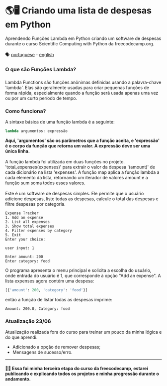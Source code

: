 # 🌎🖥 Criando uma lista de despesas em Python
Aprendendo Funções Lambda em Python criando um software de despesas durante o curso Scientific Computing with Python da freecodecamp.org.
<br>
<br>
🗣️ [portuguese](https://github.com/matheuusventura/lambda-functions-freecodecamp) - [english](https://github.com/matheuusventura/lambda-functions-freecodecamp/blob/main/README-english.md)
<h3>O que são Funções Lambda?<h3></h3>
Lambda Functions são funções anônimas definidas usando a palavra-chave 'lambda'. Elas são geralmente usadas para criar pequenas funções de forma rápida, especialmente quando a função será usada apenas uma vez ou por um curto período de tempo.

<h3>Como funciona?</h3>
A sintaxe básica de uma função lambda é a seguinte:
<br>

```python
lambda argumentos: expressão
```
<b>Aqui, 'argumentos' são os parâmetros que a função aceita, e 'expressão' é o corpo da função que retorna um valor. A expressão deve ser uma única linha.</b>
<br>
<br>
A função lambda foi utilizada em duas funções no projeto. 'total_expenses(expenses)' para extrair o valor da despesa '(amount)' de cada dicionário na lista 'expenses'. A função map aplica a função lambda a cada elemento da lista, retornando um iterador de valores amount e a função sum soma todos esses valores.
<br>
<br>
Este é um software de despesas simples. Ele permite que o usuário adicione despesas, liste todas as despesas, calcule o total das despesas e filtre despesas por categoria.

```
Expense Tracker
1. Add an expense
2. List all expenses
3. Show total expenses        
4. Filter expenses by category
5. Exit
Enter your choice:
```

```
user input: 1
```

```
Enter amount: 200
Enter category: food
```

O programa apresenta o menu principal e solicita a escolha do usuário, onde entrada do usuário é 1, que corresponde à opção "Add an expense". A lista expenses agora contém uma despesa:

```python
[{'amount': 200, 'category': 'food'}]
```

então a função de listar todas as despesas imprime:

```All Expenses:
Amount: 200.0, Category: food
```

<h3>Atualização 23/06</h3>
Atualização realizada fora do curso para treinar um pouco da minha lógica e do que aprendi.

- Adicionado a opção de remover despesas;
- Mensagens de sucesso/erro.

<hr>
<h4>👋😆 Essa foi minha terceira etapa do curso da freecodecamp, estarei publicando e explicando todos os projetos e minha progressão durante o andamento.</h4>
